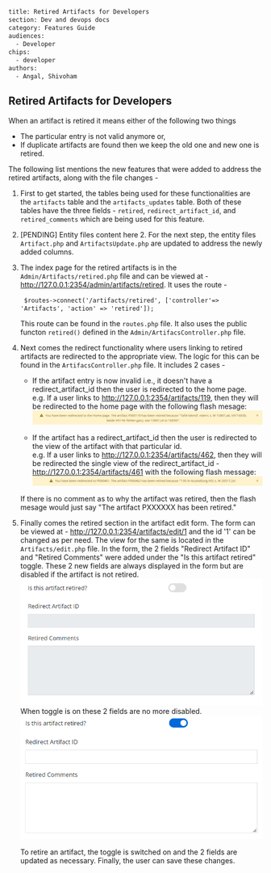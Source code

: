 ```
title: Retired Artifacts for Developers
section: Dev and devops docs
category: Features Guide
audiences:
  - Developer
chips:
  - developer
authors:
  - Angal, Shivoham
```
<h2>Retired Artifacts for Developers</h2>

When an artifact is retired it means either of the following two things
  * The particular entry is not valid anymore or,
  * If duplicate artifacts are found then we keep the old one and new one is retired.

The following list mentions the new features that were added to address the retired artifacts, along with the file changes -

1. First to get started, the tables being used for these functionalities are the `artifacts` table and the `artifacts_updates` table. Both of these tables have the three fields - `retired`, `redirect_artifact_id`, and `retired_comments` which are being used for this feature.

2. [PENDING] Entity files content here 2. For the next step, the entity files `Artifact.php` and `ArtifactsUpdate.php` are updated to address the newly added columns.

3. The index page for the retired artifacts is in the `Admin/Artifacts/retired.php` file and can be viewed at - http://127.0.0.1:2354/admin/artifacts/retired. It uses the route -<br> 

        $routes->connect('/artifacts/retired', ['controller'=> 'Artifacts', 'action' => 'retired']);

    This route can be found in the `routes.php` file. It also uses the public functon `retired()` defined in the `Admin/ArtifacsController.php` file.

4. Next comes the redirect functionality where users linking to retired artifacts are redirected to the appropriate view. The logic for this can be found in the `ArtifacsController.php` file. It includes 2 cases -

    * If the artifact entry is now invalid i.e., it doesn't have a redirect_artifact_id then the user is redirected to the home page.<br>
    e.g. If a user links to http://127.0.0.1:2354/artifacts/119, then they will be redirected to the home page with the following flash mesage:
    ![flash for redirect to home](redirect_home.png)

    * If the artifact has a redirect_artifact_id then the user is redirected to the view of the artifact with that particular id.<br>
    e.g. If a user links to http://127.0.0.1:2354/artifacts/462, then they will be redirected the single view of the redirect_artifact_id - http://127.0.0.1:2354/artifacts/461 with the following flash message: <br>
    ![flash for redirect to view](redirect_view.png)

    If there is no comment as to why the artifact was retired, then the flash mesage would just say "The artifact PXXXXXX has been retired."

6. Finally comes the retired section in the artifact edit form. The form can be viewed at - http://127.0.0.1:2354/artifacts/edit/1 and the id '1' can be changed as per need. The view for the same is located in the `Artifacts/edit.php` file. In the form, the 2 fields "Redirect Artifact ID" and "Retired Comments" were added under the "Is this artifact retired" toggle. These 2 new fields are always displayed in the form but are disabled if the artifact is not retired.<br>
![toggle off](toggle_off.png) <br>
When toggle is on these 2 fields are no more disabled.  
![toggle on](toggle_on.png)

    To retire an artifact, the toggle is switched on and the 2 fields are updated as necessary. Finally, the user can save these changes.
